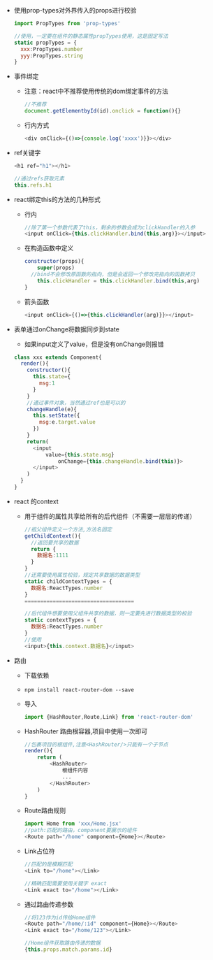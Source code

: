 - 使用prop-types对外界传入的props进行校验

  ```javascript
  import PropTypes from 'prop-types'
  
  //使用，一定要在组件的静态属性propTypes使用，这是固定写法
  static propTypes = {
  	xxx:PropTypes.number
    yyy:PropTypes.string
  }
  ```

  

- 事件绑定

  - 注意：react中不推荐使用传统的dom绑定事件的方法

    ```javascript
    //不推荐
    document.getElementbyId(id).onclick = function(){}
    ```

  - 行内方式

    ```javascript
    <div onClick={()=>{console.log('xxxx')}}></div>
    ```

- ref关键字

  ```javascript
  <h1 ref="h1"></h1>
  
  //通过refs获取元素
  this.refs.h1
  ```



- react绑定this的方法的几种形式

  - 行内

    ```javascript
    //除了第一个参数代表了this，剩余的参数会成为clickHandler的入参
    <input onClick={this.clickHandler.bind(this,arg)}></input>
    ```

  - 在构造函数中定义

    ```javascript
    constructor(props){
    	super(props)
      //bind不会修改原函数的指向，但是会返回一个修改完指向的函数拷贝
    	this.clickHandler = this.clickHandler.bind(this,arg)
    }
    ```

  - 箭头函数

    ```javascript
    <input onClick={()=>{this.clickHandler(arg)}}></input>
    ```

    

- 表单通过onChange将数据同步到state

  - 如果input定义了value，但是没有onChange则报错

  ```javascript
  class xxx extends Component{
    render(){
      constructor(){
        this.state={
          msg:1
        }
      }
      //通过事件对象，当然通过ref也是可以的
      changeHandle(e){
        this.setState({
          msg:e.target.value
        })
      }
      return(
      	<input 
        	value={this.state.msg} 
    			onChange={this.changeHandle.bind(this)}>
        </input>
      )
    }
  }
  ```

- react 的context

  - 用于组件的属性共享给所有的后代组件（不需要一层层的传递）

    ```javascript
    //祖父组件定义一个方法,方法名固定
    getChildContext(){
      //返回要共享的数据
      return {
        数据名:1111
      }
    }
    //还需要使用属性校验，规定共享数据的数据类型
    static childContextTypes = {
      数据名:ReactTypes.number
    }
    ===================================
    
    //后代组件想要使用父组件共享的数据，则一定要先进行数据类型的校验
    static contextTypes = {
      数据名:ReactTypes.number
    }
    //使用
    <input>{this.context.数据名}</input>
    ```

    

- 路由

  - 下载依赖

  - ```npm
    npm install react-router-dom --save
    ```

  - 导入

    ```javascript         
    import {HashRouter,Route,Link} from 'react-router-dom'
    ```

  - HashRouter 路由根容器,项目中使用一次即可

    ```javascript
    //包裹项目的根组件,注意<HashRouter/>只能有一个子节点
    render(){
    	return (
    		<HashRouter>
    			根组件内容
    			...
    		</HashRouter>
    	)
    }
    ```

  - Route路由规则

    ```javascript
    import Home from 'xxx/Home.jsx'
    //path:匹配的路由，component要展示的组件
    <Route path="/home" component={Home}></Route>
    ```

  - Link占位符

    ```javascript
    //匹配的是模糊匹配
    <Link to="/home"></Link>
    
    //精确匹配需要使用关键字 exact
    <Link exact to="/home"></Link>
    ```

  - 通过路由传递参数

    ```javascript
    //将123作为id传给Home组件
    <Route path="/home/:id" component={Home}></Route>
    <Link exact to="/home/123"></Link>
    
    //Home组件获取路由传递的数据
    {this.props.match.params.id}
    ```

    